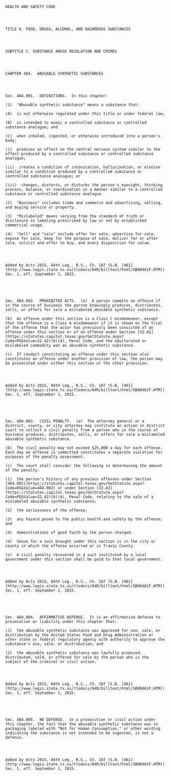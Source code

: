 ﻿
    
    
    	
    					
    
    
    HEALTH AND SAFETY CODE
    
      
    
    
    TITLE 6. FOOD, DRUGS, ALCOHOL, AND HAZARDOUS SUBSTANCES
    
      
    
    
    SUBTITLE C. SUBSTANCE ABUSE REGULATION AND CRIMES
    
      
    
    
    CHAPTER 484.  ABUSABLE SYNTHETIC SUBSTANCES
    
      
    
    
    Sec. 484.001.  DEFINITIONS.  In this chapter:
    
    (1)  "Abusable synthetic substance" means a substance that:
    
    (A)  is not otherwise regulated under this title or under federal law;
    
    (B)  is intended to mimic a controlled substance or controlled substance analogue; and
    
    (C)  when inhaled, ingested, or otherwise introduced into a person's body:
    
    (i)  produces an effect on the central nervous system similar to the effect produced by a controlled substance or controlled substance analogue;
    
    (ii)  creates a condition of intoxication, hallucination, or elation similar to a condition produced by a controlled substance or controlled substance analogue; or
    
    (iii)  changes, distorts, or disturbs the person's eyesight, thinking process, balance, or coordination in a manner similar to a controlled substance or controlled substance analogue.
    
    (2)  "Business" includes trade and commerce and advertising, selling, and buying service or property.
    
    (3)  "Mislabeled" means varying from the standard of truth or disclosure in labeling prescribed by law or set by established commercial usage.
    
    (4)  "Sell" and "sale" include offer for sale, advertise for sale, expose for sale, keep for the purpose of sale, deliver for or after sale, solicit and offer to buy, and every disposition for value.
    
    
    
    
    Added by Acts 2015, 84th Leg., R.S., Ch. 187 (S.B. [461](http://www.legis.state.tx.us/tlodocs/84R/billtext/html/SB00461F.HTM)), Sec. 1, eff. September 1, 2015.
    
    
    
    
    
    Sec. 484.002.  PROHIBITED ACTS.  (a)  A person commits an offense if in the course of business the person knowingly produces, distributes, sells, or offers for sale a mislabeled abusable synthetic substance.
    
    (b)  An offense under this section is a Class C misdemeanor, except that the offense is a Class A misdemeanor if it is shown on the trial of the offense that the actor has previously been convicted of an offense under this section or of an offense under Section [32.42](https://statutes.capitol.texas.gov/GetStatute.aspx?Code=PE&Value=32.42)(b)(4), Penal Code, and the adulterated or mislabeled commodity was an abusable synthetic substance.
    
    (c)  If conduct constituting an offense under this section also constitutes an offense under another provision of law, the person may be prosecuted under either this section or the other provision.
    
    
    
    
    Added by Acts 2015, 84th Leg., R.S., Ch. 187 (S.B. [461](http://www.legis.state.tx.us/tlodocs/84R/billtext/html/SB00461F.HTM)), Sec. 1, eff. September 1, 2015.
    
    
    
    
    
    Sec. 484.003.  CIVIL PENALTY.  (a)  The attorney general or a district, county, or city attorney may institute an action in district court to collect a civil penalty from a person who in the course of business produces, distributes, sells, or offers for sale a mislabeled abusable synthetic substance.
    
    (b)  The civil penalty may not exceed $25,000 a day for each offense.  Each day an offense is committed constitutes a separate violation for purposes of the penalty assessment.
    
    (c)  The court shall consider the following in determining the amount of the penalty:
    
    (1)  the person's history of any previous offenses under Section [484.002](https://statutes.capitol.texas.gov/GetStatute.aspx?Code=HS&Value=484.002) or under Section [32.42](https://statutes.capitol.texas.gov/GetStatute.aspx?Code=PE&Value=32.42)(b)(4), Penal Code, relating to the sale of a mislabeled abusable synthetic substance;
    
    (2)  the seriousness of the offense;
    
    (3)  any hazard posed to the public health and safety by the offense; and
    
    (4)  demonstrations of good faith by the person charged.
    
    (d)  Venue for a suit brought under this section is in the city or county in which the offense occurred or in Travis County.
    
    (e)  A civil penalty recovered in a suit instituted by a local government under this section shall be paid to that local government.
    
    
    
    
    Added by Acts 2015, 84th Leg., R.S., Ch. 187 (S.B. [461](http://www.legis.state.tx.us/tlodocs/84R/billtext/html/SB00461F.HTM)), Sec. 1, eff. September 1, 2015.
    
    
    
    
    
    Sec. 484.004.  AFFIRMATIVE DEFENSE.  It is an affirmative defense to prosecution or liability under this chapter that:
    
    (1)  the abusable synthetic substance was approved for use, sale, or distribution by the United States Food and Drug Administration or other state or federal regulatory agency with authority to approve the substance's use, sale, or distribution; and
    
    (2)  the abusable synthetic substance was lawfully produced, distributed, sold, or offered for sale by the person who is the subject of the criminal or civil action.
    
    
    
    
    Added by Acts 2015, 84th Leg., R.S., Ch. 187 (S.B. [461](http://www.legis.state.tx.us/tlodocs/84R/billtext/html/SB00461F.HTM)), Sec. 1, eff. September 1, 2015.
    
    
    
    
    
    Sec. 484.005.  NO DEFENSE.  In a prosecution or civil action under this chapter, the fact that the abusable synthetic substance was in packaging labeled with "Not for Human Consumption," or other wording indicating the substance is not intended to be ingested, is not a defense.
    
    
    
    
    Added by Acts 2015, 84th Leg., R.S., Ch. 187 (S.B. [461](http://www.legis.state.tx.us/tlodocs/84R/billtext/html/SB00461F.HTM)), Sec. 1, eff. September 1, 2015.
    
    
    
    
    				
